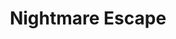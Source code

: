 ---
title: "Nightmare Escape"
tags: [Unreal Engine, C++]
description: A 2d infinite runner
github_url: https://github.com/JoshuaHartop/Nightmare-Escape
---